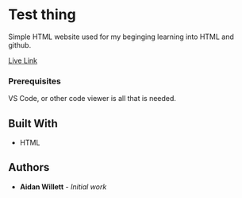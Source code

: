 # Test thing

Simple HTML website used for my beginging learning into HTML and github.

[Live Link](https://zaphodbettlebrox.github.io/test-thing/)

### Prerequisites

VS Code, or other code viewer is all that is needed.

## Built With

* HTML

## Authors

* **Aidan Willett** - *Initial work*


